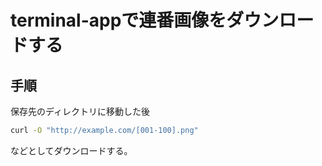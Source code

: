# terminal-appで連番画像をダウンロードする
<!-- date: 2017-10-14 08:00:00 -->
<!-- coverImage: https://source.unsplash.com/j0g8taxHZa0/1600x250 -->

## 手順
保存先のディレクトリに移動した後

```bash
curl -O "http://example.com/[001-100].png"
```

などとしてダウンロードする。
